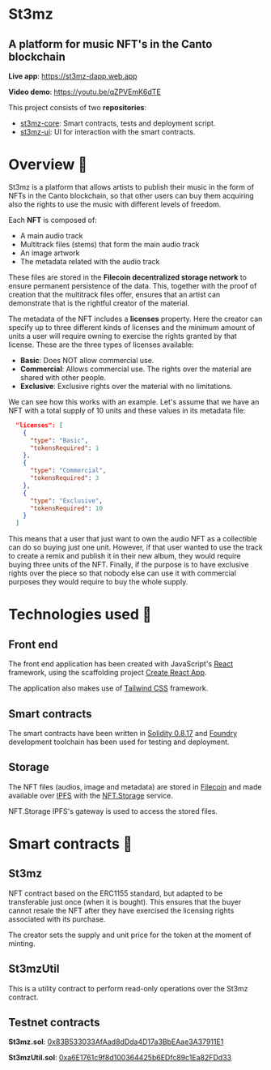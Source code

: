 # St3mz

## A platform for music NFT's in the Canto blockchain

**Live app**: https://st3mz-dapp.web.app

**Video demo**: https://youtu.be/qZPVEmK6dTE

This project consists of two **repositories**:

- [st3mz-core](https://github.com/St3mz/st3mz-core): Smart contracts, tests and deployment script.
- [st3mz-ui](https://github.com/St3mz/st3mz-ui): UI for interaction with the smart contracts.

# Overview 👀

St3mz is a platform that allows artists to publish their music in the form of NFTs in the Canto blockchain, so that other users can buy them acquiring also the rights to use the music with different levels of freedom.

Each **NFT** is composed of:

- A main audio track
- Multitrack files (stems) that form the main audio track
- An image artwork
- The metadata related with the audio track

These files are stored in the **Filecoin decentralized storage network** to ensure permanent persistence of the data. This, together with the proof of creation that the multitrack files offer, ensures that an artist can demonstrate that is the rightful creator of the material.

The metadata of the NFT includes a **licenses** property. Here the creator can specify up to three different kinds of licenses and the minimum amount of units a user will require owning to exercise the rights granted by that license. These are the three types of licenses available:

- **Basic**: Does NOT allow commercial use.
- **Commercial**: Allows commercial use. The rights over the material are shared
  with other people.
- **Exclusive**: Exclusive rights over the material with no limitations.

We can see how this works with an example. Let's assume that we have an NFT with a total supply of 10 units and these values in its metadata file:

```json
  "licenses": [
    {
      "type": "Basic",
      "tokensRequired": 1
    },
    {
      "type": "Commercial",
      "tokensRequired": 3
    },
    {
      "type": "Exclusive",
      "tokensRequired": 10
    }
  ]
```

This means that a user that just want to own the audio NFT as a collectible can do so buying just one unit. However, if that user wanted to use the track to create a remix and publish it in their new album, they would require buying three units of the NFT. Finally, if the purpose is to have exclusive rights over the piece so that nobody else can use it with commercial purposes they would require to buy the whole supply.

# Technologies used 🔧

## Front end

The front end application has been created with JavaScript's [React](https://reactjs.org/) framework, using the scaffolding project [Create React App](https://create-react-app.dev/).

The application also makes use of [Tailwind CSS](https://tailwindcss.com/) framework.

## Smart contracts

The smart contracts have been written in [Solidity 0.8.17](https://docs.soliditylang.org/en/v0.8.17/) and [Foundry](https://book.getfoundry.sh/) development toolchain has been used for testing and deployment.

## Storage

The NFT files (audios, image and metadata) are stored in [Filecoin](https://filecoin.io/) and made available over [IPFS](https://ipfs.tech/) with the [NFT.Storage](https://nft.storage/) service.

NFT.Storage IPFS's gateway is used to access the stored files.

# Smart contracts 📃

## St3mz

NFT contract based on the ERC1155 standard, but adapted to be transferable just once (when it is bought). This ensures that the buyer cannot resale the NFT after they have exercised the licensing rights associated with its purchase.

The creator sets the supply and unit price for the token at the moment of minting.

## St3mzUtil

This is a utility contract to perform read-only operations over the St3mz contract.

## Testnet contracts

**St3mz.sol**: [0x83B533033AfAad8dDda4D17a3BbEAae3A37911E1](https://testnet-explorer.canto.neobase.one/address/0x83B533033AfAad8dDda4D17a3BbEAae3A37911E1/contracts#address-tabs)

**St3mzUtil.sol**: [0xa6E1761c9f8d100364425b6EDfc89c1Ea82FDd33](https://testnet-explorer.canto.neobase.one/address/0xa6E1761c9f8d100364425b6EDfc89c1Ea82FDd33/contracts#address-tabs)
